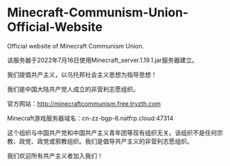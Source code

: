 # Minecraft-Communism-Union-Official-Website
Official website of Minecraft Communism Union.

该服务器于2022年7月16日使用Minecraft_server.1.19.1.jar服务器建立。

我们提倡共产主义，以乌托邦社会主义思想为指导思想！

我们是中国大陆共产党人成立的非营利志愿组织。

官方网站：http://minecraftcommunism.free.tryzth.com

Minecraft游戏服务器域名：cn-zz-bgp-6.natfrp.cloud:47314

这个组织与中国共产党和中国共产主义青年团等现有组织无关。该组织不是任何宗教、政党、政党或邪教组织。我们是倡导共产主义的非营利志愿组织。

我们欢迎所有共产主义者加入我们！
